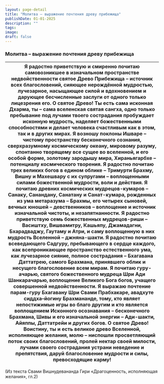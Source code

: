 ```yaml
---
layout: page-detail
title: "Молитва – выражение почтения древу прибежища"
publishDate: 01-01-2025
description: ""
tags:
image:
draft: false
---
```


### Молитва – выражение почтения древу прибежища

| Я радостно приветствую и смиренно почитаю  самовозникшее в изначальном пространстве недвойственности  святое Древо Прибежища – источник всех благословений, сияющее нерождённой мудростью,  лучезарное, насыщающее силой и вдохновением  и дарующее бесчисленные заслуги  от одного только лицезрения его. О святое Древо! Ты есть сама исконная Дхарма,  ты – сама вселенская святая сангха, одно только пребывание под лучами твоего сострадания  пробуждает исконную мудрость,  наделяет божественными способностями и делает человека счастливым как в этом, так и в других мирах. Я возношу поклоны Ишваре –  чистому пространству бесконечного сознания,  сверхразумному космическому океану, мировому разуму,  спонтанно творящему все сущее во вселенной, и его особой форме, золотому зародышу мира, Хираньягарбхе –  потенциалу космического творения. Я радостно почитаю трех великих богов в едином облике –  Тримурти Брахму, Вишну и Махешвару с их супругами –  воплощенными силами божественной мудрости,  воли и действия. Я почитаю древних космических мудрецов-кумаров –  Санаку, Санандану, Санатану и Санат-кумара,  рожденных из ума метаразума – Брахмы, его четырех сыновей, вечных юношей – девственников –  воплощение и источник изначальной чистоты,  и незапятнанности. Я радостно приветствую семь божественных мудрецов-риши –  Васиштху, Вишвамитру, Кашьяпу, Джамадагни,  Бхарадваджу, Гаутаму и Атри, и саму воплощенную в них мудрость Вселенной –  джняна-шакти. Я радостно почитаю всеведающего Садгуру,  пребывающего в сердце каждого,  как всепроникающее пространство естественного ума, как лучезарное сияние, полное сострадания –  Бхагавана Даттатрею, самого Брахмана,  принявшего облик и несущего благословение всем мирам. Я почитаю гуру-ачарью, святого божественного мудреца  Шри Ади Шанкарачарью, воплощение Великого Бога богов,  учащего совершенной недвойственности. Я выражаю почтение парам-гуру Бхагавану Шри Свами Прабхакаре,  авадхуте сиддха–йогину Брахмананде,  тому, кто являет непостижимые игры во благо другим и кто является воплощением Исконного осознавания –  бесконечного Брахмана, Шивы и его изначальной энергии –  Ади-шакти, Айяппы, Даттатрейи и других богов. О святое Древо! Воистину, ты и есть великое древо Вселенной,  исполняющее желания, молю – ниспошли просветляющий поток своих благословений,  пролей нектар своей милости,  лучами своего сострадания устрани неведение и препятствия, даруй благословение мудрости и силы, превосходящие карму! |
| ------------------------------------------------------------------------------------------------------------------------------------------------------------------------------------------------------------------------------------------------------------------------------------------------------------------------------------------------------------------------------------------------------------------------------------------------------------------------------------------------------------------------------------------------------------------------------------------------------------------------------------------------------------------------------------------------------------------------------------------------------------------------------------------------------------------------------------------------------------------------------------------------------------------------------------------------------------------------------------------------------------------------------------------------------------------------------------------------------------------------------------------------------------------------------------------------------------------------------------------------------------------------------------------------------------------------------------------------------------------------------------------------------------------------------------------------------------------------------------------------------------------------------------------------------------------------------------------------------------------------------------------------------------------------------------------------------------------------------------------------------------------------------------------------------------------------------------------------------------------------------------------------------------------------------------------------------------------------------------------------------------------------------------------------------------------------------------------------------------------------------------------------------------------------------------------------------------------------------------------------------------------------------------------------------------------------------------------------------------------------------------------------------------------------------------------------------------------------------------------------------------------------------------------------- |

(Из текста Свами Вишнудевананда Гири «Драгоценность, исполняющая желания», гл.2)
  
  
